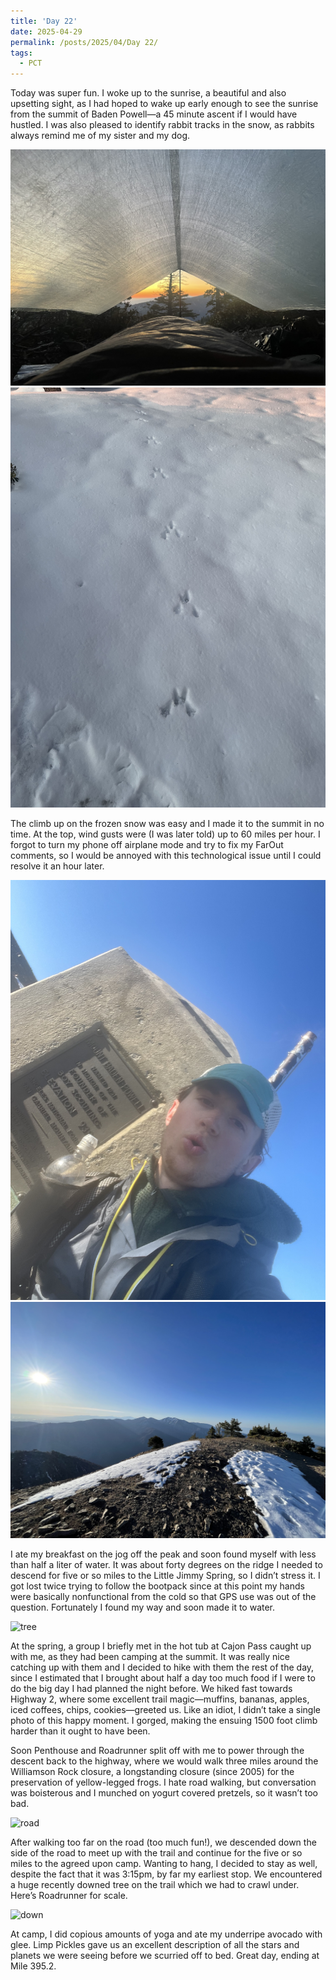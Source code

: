 ```yaml
---
title: 'Day 22'
date: 2025-04-29
permalink: /posts/2025/04/Day 22/
tags:
  - PCT
---
```


Today was super fun. I woke up to the sunrise, a beautiful and also upsetting sight, as I had hoped to wake up early enough to see the sunrise from the summit of Baden Powell—a 45 minute ascent if I would have hustled. I was also pleased to identify rabbit tracks in the snow, as rabbits always remind me of my sister and my dog. 

![sunrise](/images/IMG_4846.jpeg)
![bunny](/images/IMG_4847.jpeg)

The climb up on the frozen snow was easy and I made it to the summit in no time. At the top, wind gusts were (I was later told) up to 60 miles per hour. I forgot to turn my phone off airplane mode and try to fix my FarOut comments, so I would be annoyed with this technological issue until I could resolve it an hour later. 

![bp](/images/IMG_4849.jpeg)
![ridge](/images/IMG_4852.jpeg)

I ate my breakfast on the jog off the peak and soon found myself with less than half a liter of water. It was about forty degrees on the ridge I needed to descend for five or so miles to the Little Jimmy Spring, so I didn’t stress it. I got lost twice trying to follow the bootpack since at this point my hands were basically nonfunctional from the cold so that GPS use was out of the question. Fortunately I found my way and soon made it to water.

![tree](/images/IMG_4858.jpeg)

At the spring, a group I briefly met in the hot tub at Cajon Pass caught up with me, as they had been camping at the summit. It was really nice catching up with them and I decided to hike with them the rest of the day, since I estimated that I brought about half a day too much food if I were to do the big day I had planned the night before. We hiked fast towards Highway 2, where some excellent trail magic—muffins, bananas, apples, iced coffees, chips, cookies—greeted us. Like an idiot, I didn’t take a single photo of this happy moment.  I gorged, making the ensuing 1500 foot climb harder than it ought to have been.

Soon Penthouse and Roadrunner split off with me to power through the descent back to the highway, where we would walk three miles around the Williamson Rock closure, a longstanding closure (since 2005) for the preservation of yellow-legged frogs. I hate road walking, but conversation was boisterous and I munched on yogurt covered pretzels, so it wasn’t too bad. 

![road](/images/IMG_4861.jpeg)

After walking too far on the road (too much fun!), we descended down the side of the road to meet up with the trail and continue for the five or so miles to the agreed upon camp. Wanting to hang, I decided to stay as well, despite the fact that it was 3:15pm, by far my earliest stop. We encountered a huge recently downed tree on the trail which we had to crawl under. Here’s Roadrunner for scale.

![down](/images/IMG_4864.jpeg)

At camp, I did copious amounts of yoga and ate my underripe avocado with glee. Limp Pickles gave us an excellent description of all the stars and planets we were seeing before we scurried off to bed. Great day, ending at Mile 395.2.